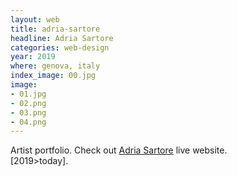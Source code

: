 ```yaml
---
layout: web
title: adria-sartore
headline: Adria Sartore
categories: web-design
year: 2019
where: genova, italy
index_image: 00.jpg
image:
- 01.jpg
- 02.png
- 03.png
- 04.png
---
```

Artist portfolio.
Check out [Adria Sartore](https://adriasartore.com) live website.  
[2019>today].
